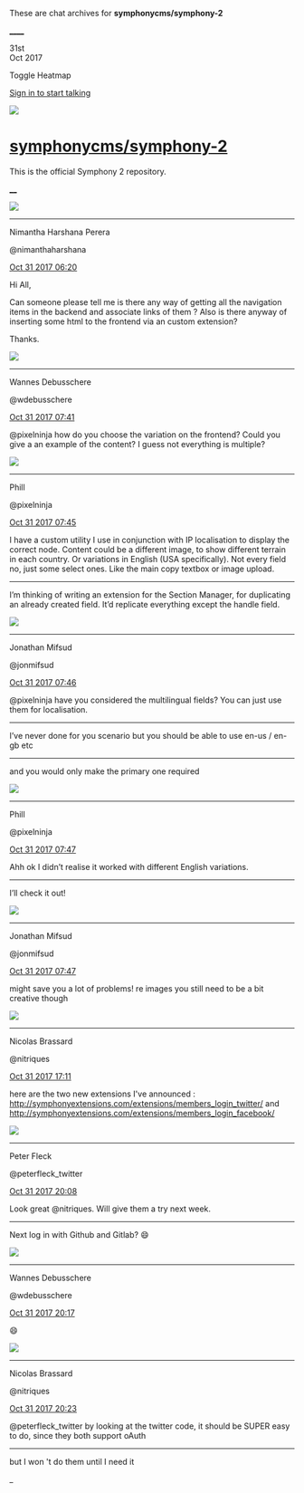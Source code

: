 These are chat archives for **symphonycms/symphony-2**

[__](/symphonycms/symphony-2/archives/2017/11/01)[__](/symphonycms/symphony-2/archives/2017/10/30)

31st  
Oct 2017

Toggle Heatmap

[Sign in to start talking](/login?action=login&button=archive-login)

![](https://avatars-02.gitter.im/group/iv/3/57542c45c43b8c601977197e?s=48)

#  [symphonycms/symphony-2](/symphonycms/symphony-2)

This is the official Symphony 2 repository.

[ __](/orgs/symphonycms/rooms "More symphonycms rooms")

![](https://avatars2.githubusercontent.com/u/10864598?v=4&s=30)

____

Nimantha Harshana Perera

@nimanthaharshana

[Oct 31 2017
06:20](https://gitter.im/symphonycms/symphony-2?at=59f81612e44c43700a9b13f1)

Hi All,

Can someone please tell me is there any way of getting all the navigation
items in the backend and associate links of them ? Also is there anyway of
inserting some html to the frontend via an custom extension?

Thanks.

![](https://avatars1.githubusercontent.com/u/4136426?v=4&s=30)

____

Wannes Debusschere

@wdebusschere

[Oct 31 2017
07:41](https://gitter.im/symphonycms/symphony-2?at=59f82925614889d4752010ff)

@pixelninja how do you choose the variation on the frontend? Could you give a
an example of the content? I guess not everything is multiple?

![](https://avatars0.githubusercontent.com/u/274397?v=4&s=30)

____

Phill

@pixelninja

[Oct 31 2017
07:45](https://gitter.im/symphonycms/symphony-2?at=59f82a0c5a1758ed0f6e48f9)

I have a custom utility I use in conjunction with IP localisation to display
the correct node. Content could be a different image, to show different
terrain in each country. Or variations in English (USA specifically). Not
every field no, just some select ones. Like the main copy textbox or image
upload.

____

I’m thinking of writing an extension for the Section Manager, for duplicating
an already created field. It’d replicate everything except the handle field.

![](https://avatars1.githubusercontent.com/u/859775?v=4&s=30)

____

Jonathan Mifsud

@jonmifsud

[Oct 31 2017
07:46](https://gitter.im/symphonycms/symphony-2?at=59f82a5c4ff065ac1898a73f)

@pixelninja have you considered the multilingual fields? You can just use them
for localisation.

____

I’ve never done for you scenario but you should be able to use en-us / en-gb
etc

____

and you would only make the primary one required

![](https://avatars0.githubusercontent.com/u/274397?v=4&s=30)

____

Phill

@pixelninja

[Oct 31 2017
07:47](https://gitter.im/symphonycms/symphony-2?at=59f82a9ab20c6424296ba690)

Ahh ok I didn’t realise it worked with different English variations.

____

I’ll check it out!

![](https://avatars1.githubusercontent.com/u/859775?v=4&s=30)

____

Jonathan Mifsud

@jonmifsud

[Oct 31 2017
07:47](https://gitter.im/symphonycms/symphony-2?at=59f82aaf4ff065ac1898a947)

might save you a lot of problems! re images you still need to be a bit
creative though

![](https://avatars1.githubusercontent.com/u/771169?v=4&s=30)

____

Nicolas Brassard

@nitriques

[Oct 31 2017
17:11](https://gitter.im/symphonycms/symphony-2?at=59f8aeb5614889d475232863)

here are the two new extensions I've announced :
<http://symphonyextensions.com/extensions/members_login_twitter/> and
<http://symphonyextensions.com/extensions/members_login_facebook/>

![](https://pbs.twimg.com/profile_images/852618028/peterSmall_bigger.jpg)

____

Peter Fleck

@peterfleck_twitter

[Oct 31 2017
20:08](https://gitter.im/symphonycms/symphony-2?at=59f8d8405a1758ed0f724a36)

Look great @nitriques. Will give them a try next week.

____

Next log in with Github and Gitlab? :smile:

![](https://avatars1.githubusercontent.com/u/4136426?v=4&s=30)

____

Wannes Debusschere

@wdebusschere

[Oct 31 2017
20:17](https://gitter.im/symphonycms/symphony-2?at=59f8da68b20c6424296fbf70)

:smile:

![](https://avatars1.githubusercontent.com/u/771169?v=4&s=30)

____

Nicolas Brassard

@nitriques

[Oct 31 2017
20:23](https://gitter.im/symphonycms/symphony-2?at=59f8dbb6f7299e8f535706db)

@peterfleck_twitter by looking at the twitter code, it should be SUPER easy to
do, since they both support oAuth

____

but I won 't do them until I need it

_

